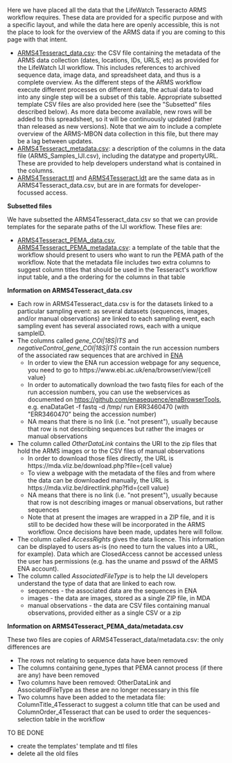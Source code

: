 Here we have placed all the data that the LifeWatch Tesseracto ARMS workflow requires. These data are provided for a specific purpose and with a specific layout, and while the data here are openly accessible, this is not the place to look for the overview of the ARMS data if you are coming to this page with that intent. 

* [ARMS4Tesseract_data.csv](https://raw.githubusercontent.com/arms-mbon/Data/main/LifeWatch/ARMS4Tesseract_data.csv): the CSV file containing the metadata of the ARMS data collection (dates, locations, IDs, URLS, etc) as provided for the LifeWatch IJI workflow. This includes references to archived sequence data, image data, and spreadsheet data, and thus is a complete overview. As the different steps of the ARMS workflow execute different processes on different data, the actual data to load into any single step will be a subset of this table. Appropriate subsetted template CSV files are also provided here (see the "Subsetted" files described below). As more data become available, new rows will be added to this spreadsheet, so it will be continuously updated (rather than released as new versions). Note that we aim to include a complete overview of the ARMS-MBON data collection in this file, but there may be a lag between updates. 
* [ARMS4Tesseract_metadata.csv](https://raw.githubusercontent.com/arms-mbon/Data/main/LifeWatch/ARMS4Tesseract_metadata.csv): a description of the columns in the data file (ARMS_Samples_IJI.csv), including the datatype and propertyURL. These are provided to help developers understand what is contained in the columns. 
* [ARMS4Tesseract.ttl](https://raw.githubusercontent.com/arms-mbon/Data/main/LifeWatch/ARMS4Tesseract.ttl) and [ARMS4Tesseract.ldt](https://raw.githubusercontent.com/arms-mbon/Data/main/LifeWatch/ARMS4Tesseract.ldt) are the same data as in ARMS4Tesseract_data.csv, but are in are formats for developer-focussed access. 


**Subsetted files** 

We have subsetted the ARMS4Tesseract_data.csv so that we can provide templates for the separate paths of the IJI workflow. These files are:
* [ARMS4Tesseract_PEMA_data.csv](https://raw.githubusercontent.com/arms-mbon/Data/main/LifeWatch/ARMS4Tesseract_PEMA_data.csv), [ARMS4Tesseract_PEMA_metadata.csv](https://raw.githubusercontent.com/arms-mbon/Data/main/LifeWatch/ARMS4Tesseract_PEMA_metadata.csv): a template of the table that the workflow should present to users who want to run the PEMA path of the workflow. Note that the metadata file includes two extra columns to suggest column titles that should be used in the Tesseract's workflow input table, and a the ordering for the columns in that table
<!--
* ARMS4IJI_Template4Images_data.csv, ARMS4IJI_Template4Images_metadata.csv: is a template of the table that the workflow should present to users who want to run the Image analysis path of the workflow (which does not yet exist). Note that the metadata files includes additional information to that taken from the overview file (ARMS_Samples_IJI_description.csv), to carry information specific to displaying the data in the table in the Tesseracto workflow
* ARMS4IJI_Template4ManualObs_data.csv, ARMS4IJI_Template4ManualObs_metadata.csv: is a template of the table that the workflow should present to users who want to run the manual observations path of the workflow (which does not yet exist). Note that the metadata files includes additional information to that taken from the overview file (ARMS_Samples_IJI_description.csv), to carry information specific to displaying the data in the table in the Tesseracto workflow
-->

**Information on ARMS4Tesseract_data.csv**
* Each row in ARMS4Tesseract_data.csv is for the datasets linked to a particular sampling event: as several datasets (sequences, images, and/or manual observations) are linked to each sampling event, each sampling event has several associated rows, each with a unique sampleID. 
* The columns called _gene_COI|18S|ITS_ and _negativeControl_gene_COI|18S|ITS_ contain the run accession numbers of the associated raw sequences that are archived in [ENA](https://www.ebi.ac.uk/ena/browser/home)
    * In order to view the ENA run accession webpage for any sequence, you need to go to https<nowiki>://www<nowiki>.ebi<nowiki>.ac<nowiki>.uk/ena/browser/view/{cell value} 
    * In order to automatically download the two fastq files for each of the run accession numbers, you can use the webservices as documented on https://github.com/enasequence/enaBrowserTools, e.g. enaDataGet -f fastq -d /tmp/ run ERR3460470 (with "ERR3460470" being the accession number)
    * NA means that there is no link (i.e. "not present"), usually because that row is not describing sequences but rather the images or manual observations
* The column called _OtherDataLink_ contains the URI to the zip files that hold the ARMS images or to the CSV files of manual observations
    * In order to download those files directly, the URL is https<nowiki>://mda<nowiki>.vliz<nowiki>.be/download.php?file={cell value}
    * To view a webpage with the  metadata of the files and from where the data can be downloaded manually, the URL is https<nowiki>://mda<nowiki>.vliz<nowiki>.be/directlink.php?fid={cell value}
    * NA means that there is no link (i.e. "not present"), usually because that row is not describing images or manual observations, but rather sequences
    * Note that at present the images are wrapped in a ZIP file, and it is still to be decided how these will be incorporated in the ARMS workflow. Once decisions have been made, updates here will follow. 
* The column called _AccessRights_ gives the data licence. This information can be displayed to users as-is (no need to turn the values into a URL, for example). Data which are ClosedAccess cannot be accessed unless the user has permissions (e.g. has the uname and psswd of the ARMS ENA account).   
* The column called _AssociatedFileType_ is to help the IJI developers understand the type of data that are linked to each row. 
   * sequences - the associated data are the sequences in ENA
   * images - the data are images, stored as a single ZIP file, in MDA
   * manual observations - the data are CSV files containing manual observations, provided either as a single CSV or a zip

**Information on ARMS4Tesseract_PEMA_data/metadata.csv**
   
These two files are copies of ARMS4Tesseract_data/metadata.csv: the only differences are
   * The rows not relating to sequence data have been removed
   * The columns containing gene_types that PEMA cannot process (if there are any) have been removed 
   * Two columns have been removed: OtherDataLink and AssociatedFileType as these are no longer necessary in this file
   * Two columns have been added to the metadata file: ColumnTitle_4Tesseract to suggest a column title that can be used and ColumnOrder_4Tesseract that can be used to order the sequences-selection table in the workflow
   
   
TO BE DONE 
* create the templates' template and ttl files
* delete all the old files


